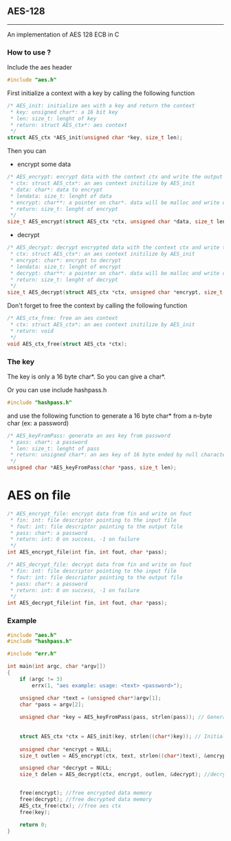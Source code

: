 ## AES-128
---

An implementation of AES 128 ECB in C

### How to use ?

Include the aes header
```c
#include "aes.h"
```

First initialize a context with a key by calling the following function
```c
/* AES_init: initialize aes with a key and return the context
 * key: unsigned char*: a 16 bit key
 * len: size_t: lenght of key
 * return: struct AES_ctx*: aes context
 */
struct AES_ctx *AES_init(unsigned char *key, size_t len);
```

Then you can 
- encrypt some data
```c
/* AES_encrypt: encrypt data with the context ctx and write the output on encrypt
 * ctx: struct AES_ctx*: an aes context initilize by AES_init
 * data: char*: data to encrypt
 * lendata: size_t: lenght of data
 * encrypt: char**: a pointer on char*. data will be malloc and write on *encrypt
 * return: size_t: lenght of encrypt
 */
size_t AES_encrypt(struct AES_ctx *ctx, unsigned char *data, size_t lendata, unsigned char **encrypt);
```

- decrypt 
```c
/* AES_decrypt: decrypt encrypted data with the context ctx and write the output on decrypt
 * ctx: struct AES_ctx*: an aes context initilize by AES_init
 * encrypt: char*: encrypt to decrypt
 * lendata: size_t: lenght of encrypt
 * decrypt: char**: a pointer on char*. data will be malloc and write on *decrypt
 * return: size_t: lenght of decrypt
 */
size_t AES_decrypt(struct AES_ctx *ctx, unsigned char *encrypt, size_t lendata, unsigned char **decrypt);
```

Don't forget to free the context by calling the following function
```c
/* AES_ctx_free: free an aes context
 * ctx: struct AES_ctx*: an aes context initilize by AES_init
 * return: void
 */
void AES_ctx_free(struct AES_ctx *ctx);
```

### The key

The key is only a 16 byte char*. So you can give a char*.

Or you can use include hashpass.h
```c
#include "hashpass.h"
```

and use the following function to generate a 16 byte char\* from a n-byte char (ex: a password)
```c
/* AES_keyFromPass: generate an aes key from password
 * pass: char*: a password
 * len: size_t: lenght of pass
 * return: unsigned char*: an aes key of 16 byte ended by null character
 */
unsigned char *AES_keyFromPass(char *pass, size_t len);
```

# AES on file

```c
/* AES_encrypt_file: encrypt data from fin and write on fout
 * fin: int: file descriptor pointing to the input file
 * fout: int: file descriptor pointing to the output file
 * pass: char*: a password
 * return: int: 0 on success, -1 on failure
 */
int AES_encrypt_file(int fin, int fout, char *pass);
```

```c
/* AES_decrypt_file: decrypt data from fin and write on fout
 * fin: int: file descriptor pointing to the input file
 * fout: int: file descriptor pointing to the output file
 * pass: char*: a password
 * return: int: 0 on success, -1 on failure
 */
int AES_decrypt_file(int fin, int fout, char *pass);
```


### Example

```c
#include "aes.h"
#include "hashpass.h"

#include "err.h"

int main(int argc, char *argv[])
{
    if (argc != 3)
        errx(1, "aes example: usage: <text> <password>");

    unsigned char *text = (unsigned char*)argv[1];
    char *pass = argv[2];
    
    unsigned char *key = AES_keyFromPass(pass, strlen(pass)); // Generate aes key
    
    
    struct AES_ctx *ctx = AES_init(key, strlen((char*)key)); // Initialize context
    
    unsigned char *encrypt = NULL;
    size_t outlen = AES_encrypt(ctx, text, strlen((char*)text), &encrypt); // encrypt data with ctx. write outlen byte on encrypt

    unsigned char *decrypt = NULL;
    size_t delen = AES_decrypt(ctx, encrypt, outlen, &decrypt); //decrypt encrypt with ctx. write delen byte on decrypt


    free(encrypt); //free encrypted data memory
    free(decrypt); //free decrypted data memory
    AES_ctx_free(ctx); //free aes ctx
    free(key);

    return 0;
}
```

